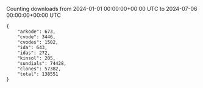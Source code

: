 
Counting downloads from 2024-01-01 00:00:00+00:00 UTC to 2024-07-06 00:00:00+00:00 UTC

```
{
    "arkode": 673,
    "cvode": 3446,
    "cvodes": 1502,
    "ida": 643,
    "idas": 272,
    "kinsol": 205,
    "sundials": 74428,
    "clones": 57382,
    "total": 138551
}
```
